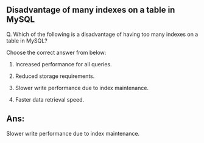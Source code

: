 ## Disadvantage of many indexes on a table in MySQL

Q. Which of the following is a disadvantage of having too many indexes on a table in MySQL?

Choose the correct answer from below:
  
  1. Increased performance for all queries.

  2. Reduced storage requirements.

  3. Slower write performance due to index maintenance.

  4. Faster data retrieval speed.

## Ans:
Slower write performance due to index maintenance.
